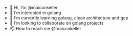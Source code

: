 - 👋 Hi, I’m @maiconkeller
- 👀 I’m interested in golang
- 🌱 I’m currently learning golang, clean architecture and gcp
- 💞️ I’m looking to collaborate on golang projects
- 📫 How to reach me @maiconkeller

